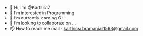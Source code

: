- 👋 Hi, I’m @Karthic17
- 👀 I’m interested in Programming
- 🌱 I’m currently learning C++
- 💞️ I’m looking to collaborate on ...
- 📫 How to reach me mail - karthicsubramanian1563@gmail.com

<!---
Karthic17/Karthic17 is a ✨ special ✨ repository because its `README.md` (this file) appears on your GitHub profile.
You can click the Preview link to take a look at your changes.
--->
